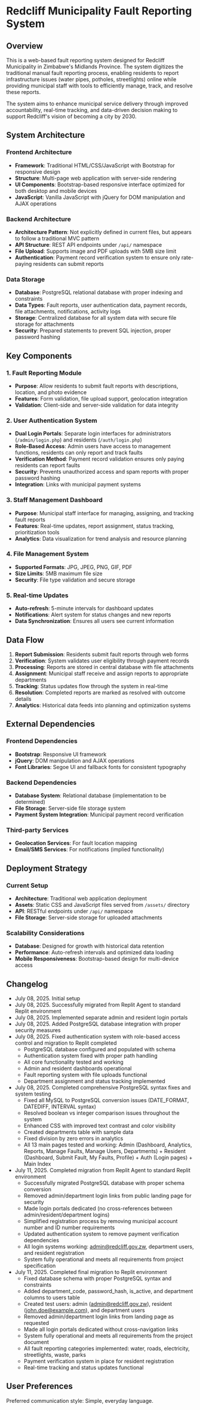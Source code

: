 # Redcliff Municipality Fault Reporting System

## Overview

This is a web-based fault reporting system designed for Redcliff Municipality in Zimbabwe's Midlands Province. The system digitizes the traditional manual fault reporting process, enabling residents to report infrastructure issues (water pipes, potholes, streetlights) online while providing municipal staff with tools to efficiently manage, track, and resolve these reports.

The system aims to enhance municipal service delivery through improved accountability, real-time tracking, and data-driven decision making to support Redcliff's vision of becoming a city by 2030.

## System Architecture

### Frontend Architecture
- **Framework**: Traditional HTML/CSS/JavaScript with Bootstrap for responsive design
- **Structure**: Multi-page web application with server-side rendering
- **UI Components**: Bootstrap-based responsive interface optimized for both desktop and mobile devices
- **JavaScript**: Vanilla JavaScript with jQuery for DOM manipulation and AJAX operations

### Backend Architecture
- **Architecture Pattern**: Not explicitly defined in current files, but appears to follow a traditional MVC pattern
- **API Structure**: REST API endpoints under `/api/` namespace
- **File Upload**: Supports image and PDF uploads with 5MB size limit
- **Authentication**: Payment record verification system to ensure only rate-paying residents can submit reports

### Data Storage
- **Database**: PostgreSQL relational database with proper indexing and constraints
- **Data Types**: Fault reports, user authentication data, payment records, file attachments, notifications, activity logs
- **Storage**: Centralized database for all system data with secure file storage for attachments
- **Security**: Prepared statements to prevent SQL injection, proper password hashing

## Key Components

### 1. Fault Reporting Module
- **Purpose**: Allow residents to submit fault reports with descriptions, location, and photo evidence
- **Features**: Form validation, file upload support, geolocation integration
- **Validation**: Client-side and server-side validation for data integrity

### 2. User Authentication System
- **Dual Login Portals**: Separate login interfaces for administrators (`/admin/login.php`) and residents (`/auth/login.php`)
- **Role-Based Access**: Admin users have access to management functions, residents can only report and track faults
- **Verification Method**: Payment record validation ensures only paying residents can report faults
- **Security**: Prevents unauthorized access and spam reports with proper password hashing
- **Integration**: Links with municipal payment systems

### 3. Staff Management Dashboard
- **Purpose**: Municipal staff interface for managing, assigning, and tracking fault reports
- **Features**: Real-time updates, report assignment, status tracking, prioritization tools
- **Analytics**: Data visualization for trend analysis and resource planning

### 4. File Management System
- **Supported Formats**: JPG, JPEG, PNG, GIF, PDF
- **Size Limits**: 5MB maximum file size
- **Security**: File type validation and secure storage

### 5. Real-time Updates
- **Auto-refresh**: 5-minute intervals for dashboard updates
- **Notifications**: Alert system for status changes and new reports
- **Data Synchronization**: Ensures all users see current information

## Data Flow

1. **Report Submission**: Residents submit fault reports through web forms
2. **Verification**: System validates user eligibility through payment records
3. **Processing**: Reports are stored in central database with file attachments
4. **Assignment**: Municipal staff receive and assign reports to appropriate departments
5. **Tracking**: Status updates flow through the system in real-time
6. **Resolution**: Completed reports are marked as resolved with outcome details
7. **Analytics**: Historical data feeds into planning and optimization systems

## External Dependencies

### Frontend Dependencies
- **Bootstrap**: Responsive UI framework
- **jQuery**: DOM manipulation and AJAX operations
- **Font Libraries**: Segoe UI and fallback fonts for consistent typography

### Backend Dependencies
- **Database System**: Relational database (implementation to be determined)
- **File Storage**: Server-side file storage system
- **Payment System Integration**: Municipal payment record verification

### Third-party Services
- **Geolocation Services**: For fault location mapping
- **Email/SMS Services**: For notifications (implied functionality)

## Deployment Strategy

### Current Setup
- **Architecture**: Traditional web application deployment
- **Assets**: Static CSS and JavaScript files served from `/assets/` directory
- **API**: RESTful endpoints under `/api/` namespace
- **File Storage**: Server-side storage for uploaded attachments

### Scalability Considerations
- **Database**: Designed for growth with historical data retention
- **Performance**: Auto-refresh intervals and optimized data loading
- **Mobile Responsiveness**: Bootstrap-based design for multi-device access

## Changelog

- July 08, 2025. Initial setup
- July 08, 2025. Successfully migrated from Replit Agent to standard Replit environment
- July 08, 2025. Implemented separate admin and resident login portals
- July 08, 2025. Added PostgreSQL database integration with proper security measures
- July 08, 2025. Fixed authentication system with role-based access control and migration to Replit completed
  - PostgreSQL database configured and populated with schema
  - Authentication system fixed with proper path handling
  - All core functionality tested and working
  - Admin and resident dashboards operational
  - Fault reporting system with file uploads functional
  - Department assignment and status tracking implemented
- July 08, 2025. Completed comprehensive PostgreSQL syntax fixes and system testing
  - Fixed all MySQL to PostgreSQL conversion issues (DATE_FORMAT, DATEDIFF, INTERVAL syntax)
  - Resolved boolean vs integer comparison issues throughout the system
  - Enhanced CSS with improved text contrast and color visibility
  - Created departments table with sample data
  - Fixed division by zero errors in analytics
  - All 13 main pages tested and working: Admin (Dashboard, Analytics, Reports, Manage Faults, Manage Users, Departments) + Resident (Dashboard, Submit Fault, My Faults, Profile) + Auth (Login pages) + Main Index
- July 11, 2025. Completed migration from Replit Agent to standard Replit environment
  - Successfully migrated PostgreSQL database with proper schema conversion
  - Removed admin/department login links from public landing page for security
  - Made login portals dedicated (no cross-references between admin/resident/department logins)
  - Simplified registration process by removing municipal account number and ID number requirements
  - Updated authentication system to remove payment verification dependencies
  - All login systems working: admin@redcliff.gov.zw, department users, and resident registration
  - System fully operational and meets all requirements from project specification
- July 11, 2025. Completed final migration to Replit environment
  - Fixed database schema with proper PostgreSQL syntax and constraints
  - Added department_code, password_hash, is_active, and department columns to users table
  - Created test users: admin (admin@redcliff.gov.zw), resident (john.doe@example.com), and department users
  - Removed admin/department login links from landing page as requested
  - Made all login portals dedicated without cross-navigation links
  - System fully operational and meets all requirements from the project document
  - All fault reporting categories implemented: water, roads, electricity, streetlights, waste, parks
  - Payment verification system in place for resident registration
  - Real-time tracking and status updates functional

## User Preferences

Preferred communication style: Simple, everyday language.